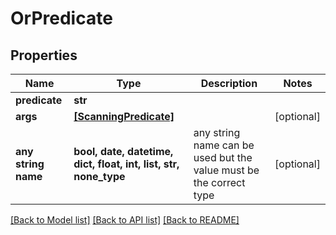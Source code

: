 # OrPredicate


## Properties
Name | Type | Description | Notes
------------ | ------------- | ------------- | -------------
**predicate** | **str** |  | 
**args** | [**[ScanningPredicate]**](ScanningPredicate.md) |  | [optional] 
**any string name** | **bool, date, datetime, dict, float, int, list, str, none_type** | any string name can be used but the value must be the correct type | [optional]

[[Back to Model list]](../README.md#documentation-for-models) [[Back to API list]](../README.md#documentation-for-api-endpoints) [[Back to README]](../README.md)


